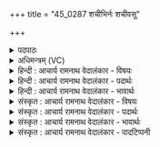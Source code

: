 +++
title = "45_0287 शचीभिर्नः शचीवसू"

+++
<details><summary>पदपाठः</summary>

श꣡ची꣢꣯भिः। नः꣣। शचीवसू। शची। वसूइ꣡ति꣢। दि꣡वा꣢꣯। न꣡क्त꣢꣯म्। दि꣣शस्यतम्। मा꣢। वा꣣म्। रातिः꣢। उ꣡प꣢꣯। द꣣सत्। कदा꣢। च꣣। न꣣। अ꣣स्म꣢त्। रा꣣तिः꣢। क꣣दा꣢। च꣣। न꣢। २८७।
</details>

<details><summary>अधिमन्त्रम् (VC)</summary>

- इन्द्रः
- परुच्छेपो दैवोदासिः
- बृहती
- मध्यमः
- ऐन्द्रं काण्डम्
</details>

<details><summary>हिन्दी : आचार्य रामनाथ वेदालंकार - विषयः</summary>

अगले मन्त्र में अश्वियुगल देवता हैं। उनसे याचना की गयी है।
</details>

<details><summary>हिन्दी : आचार्य रामनाथ वेदालंकार - पदार्थः</summary>

पदार्थान्वय -  हे (शचीवसू) कर्म-रूप धनवाले परमात्मा-जीवात्मा, गुरु शिष्य, अध्यापक-उपदेशक, वैद्य-शल्यचिकित्सक, राजा-राजमन्त्री, सभापति-सेनापति आदि अश्वीदेवो ! तुम (शचीभिः) अपने-अपने कर्मों से (नः) हमें (दिवा नक्तम्) दिन-रात (दिशस्यतम्) अपनी-अपनी देनें प्रदान करो। (वाम्) तुम्हारा (रातिः) दान (कदा च न) कभी (मा उपदसत्) समाप्त न हो, वैसे ही (अस्मत्) हमारे अन्दर से (रातिः) दान का गुण (कदा च न) कभी (मा उपदसत्) समाप्त न हो, अर्थात् हम भी निरन्तर दान में संलग्न रहें ॥५॥ इस मन्त्र में ‘शची, शची’, ‘राति, रातिः’, तथा ‘कदा च न, कदा च न’ में लाटानुप्रास अलङ्कार है ॥५॥
</details>

<details><summary>हिन्दी : आचार्य रामनाथ वेदालंकार - भावार्थः</summary>

भावार्थ -  उक्त अश्वी-युगल जैसे अपनी-अपनी आध्यात्मिक, वैयक्तिक, सामाजिक, राष्ट्रिय, शिल्पात्मक, चिकित्सात्मक आदि देनों से हमारा उपकार करते रहें, उसी प्रकार हम भी अपनी-अपनी योग्यता के अनुसार दूसरों का उपकार करें ॥५॥
</details>

<details><summary>संस्कृत : आचार्य रामनाथ वेदालंकार - विषयः</summary>

अथाश्विनौ देवते। तौ प्रार्थ्येते।
</details>

<details><summary>संस्कृत : आचार्य रामनाथ वेदालंकार - पदार्थः</summary>

पदार्थान्वय -  हे (शचीवसू) कर्मधनौ अश्विनौ२ परमात्मजीवात्मानौ, गुरुशिष्यौ, अध्यापकोपदेशकौ, वैद्यशल्यचिकित्सकौ, राजामात्यौ, सभासेनेशौ च ! युवाम् (शचीभिः) स्वीयैः स्वीयैः कर्मभिः। शची इति कर्मनाम। निघं० २।१। (नः) अस्मभ्यम् (दिवा नक्तम्) अहनि रात्रौ चापि (दिशस्यतम्३) दानं प्रयच्छतम्। अयं दानार्थः दिशस् शब्दः कण्ड्वादिषु पठितव्यः। ‘कण्ड्वादिभ्यो यक्, अ० ३।१।२७’ इति यक्। (वाम्) युवयोः (रातिः) दानम् (कदा च न) कदाचित् (मा उपदसत्) न समाप्येत। उपपूर्वाद् दसु उपक्षये धातोर्लेटि रूपम् तथैव (अस्मत्) अस्मत्सकाशात् (रातिः) दानगुणः (कदा च न) कदाचित्, मा उपदसत् न नश्येत्। वयमपि सततदानरताः भवेमेत्यर्थः ॥५॥४ अत्र ‘शची, शची’ ‘राति, रातिः’, ‘कदा च न, कदा च न’ इति लाटानुप्रासः ॥५॥
</details>

<details><summary>संस्कृत : आचार्य रामनाथ वेदालंकार - भावार्थः</summary>

भावार्थ -  उक्तौ अश्विनौ यथा स्वेन स्वेनाध्यात्मिकेन वा, वैयक्तिकेन वा, सामाजिकेन वा राष्ट्रियेण वा, शिल्पात्मकेन वा, चिकित्सात्मकेन वा दानेनास्मानुपकुर्युः, तथैव वयमपि स्वस्वयोग्यतानुसारमन्यानुपकुर्याम ॥५॥
</details>

<details><summary>संस्कृत : आचार्य रामनाथ वेदालंकार - पादटिप्पनी</summary>

टिप्पनी -   १. ऋ० १।१३९।५ ‘दिशस्यतम्’ इत्यत्र ‘दशस्यतम्’ इति पाठः। २. द्रष्टव्यं द० भा०—(अश्विनौ) व्याप्तसकलविद्यौ अध्यापकोपदेशकौ (ऋ० ३।५८।५), राजामात्यौ (ऋ० ४।४।५) वैद्यकविद्याव्यापिनौ भिषजौ (य० २१।३३), सभासेनेशौ (ऋ० १।१२०।१०), शिल्पविद्याध्येत्रध्यापकौ (ऋ० १।८९।४)। ३. ऋग्वेदवद् ‘दशस्यतम्’ इति पाठं मत्वा दशतेर्दानकर्मणः एतद् रूपम्। दत्तमित्यर्थः। यद्यद् वयं प्रार्थयामस्तत्तद् दत्तमित्यर्थः—इति वि०। दशस्यतं प्रयच्छतं धनानि—इति भ०। दिशस्यतं विसृजतम् अभिमतं दत्तमित्यर्थः—इति सा०। (दशस्यतम्) दद्यातम्, अयं दशस् शब्दः कण्ड्वादिषु द्रष्टव्यः इति ऋ० १।१३९।३ भाष्ये द०। ४. ऋग्भाष्ये दयानन्दर्षिणा मन्त्रोऽयम् ‘अध्यापकोपदेशकौ सुशिक्षितया वाचाऽहर्निशं विद्या उपदिशेताम्’ इति विषये व्याख्यातः।
</details>